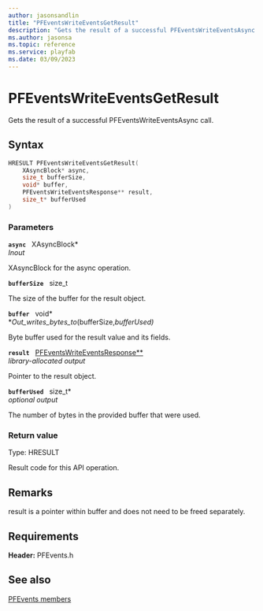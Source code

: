 ```yaml
---
author: jasonsandlin
title: "PFEventsWriteEventsGetResult"
description: "Gets the result of a successful PFEventsWriteEventsAsync call."
ms.author: jasonsa
ms.topic: reference
ms.service: playfab
ms.date: 03/09/2023
---
```


# PFEventsWriteEventsGetResult  

Gets the result of a successful PFEventsWriteEventsAsync call.  

## Syntax  
  
```cpp
HRESULT PFEventsWriteEventsGetResult(  
    XAsyncBlock* async,  
    size_t bufferSize,  
    void* buffer,  
    PFEventsWriteEventsResponse** result,  
    size_t* bufferUsed  
)  
```  
  
### Parameters  
  
**`async`** &nbsp; XAsyncBlock*  
*_Inout_*  
  
XAsyncBlock for the async operation.  
  
**`bufferSize`** &nbsp; size_t  
  
The size of the buffer for the result object.  
  
**`buffer`** &nbsp; void*  
*_Out_writes_bytes_to_(bufferSize,*bufferUsed)*  
  
Byte buffer used for the result value and its fields.  
  
**`result`** &nbsp; [PFEventsWriteEventsResponse**](../../pfeventstypes/structs/pfeventswriteeventsresponse.md)  
*library-allocated output*  
  
Pointer to the result object.  
  
**`bufferUsed`** &nbsp; size_t*  
*optional output*  
  
The number of bytes in the provided buffer that were used.  
  
  
### Return value
Type: HRESULT
  
Result code for this API operation.
  
## Remarks  
  
result is a pointer within buffer and does not need to be freed separately.
  
## Requirements  
  
**Header:** PFEvents.h
  
## See also  
[PFEvents members](../pfevents_members.md)  

  
  
